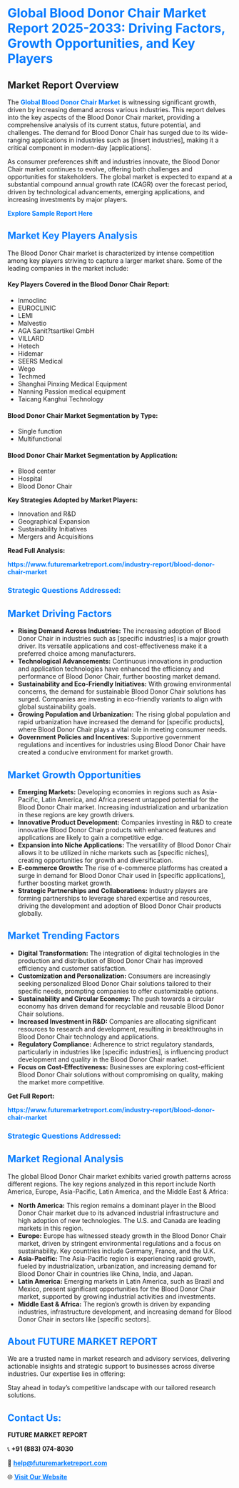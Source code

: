 <h1 style="color: #007BFF;">Global Blood Donor Chair Market Report 2025-2033: Driving Factors, Growth Opportunities, and Key Players</h1>

<section id="overview">
<h2>Market Report Overview</h2>
<p>The <a href="https://www.futuremarketreport.com/industry-report/blood-donor-chair-market" style="color: #007BFF; text-decoration: none;"><strong>Global Blood Donor Chair Market</strong></a> is witnessing significant growth, driven by increasing demand across various industries. This report delves into the key aspects of the Blood Donor Chair market, providing a comprehensive analysis of its current status, future potential, and challenges. The demand for Blood Donor Chair has surged due to its wide-ranging applications in industries such as [insert industries], making it a critical component in modern-day [applications].</p>
<p>As consumer preferences shift and industries innovate, the Blood Donor Chair market continues to evolve, offering both challenges and opportunities for stakeholders. The global market is expected to expand at a substantial compound annual growth rate (CAGR) over the forecast period, driven by technological advancements, emerging applications, and increasing investments by major players.</p>
</section>

<section id="overview">
<p><a href="https://www.futuremarketreport.com/request-sample/reportId=125201" style="color: #007BFF; text-decoration: none;"><strong>Explore Sample Report Here</strong></a></p>
</section>

<section id="key-players">
<h2 style="color: #007BFF;">Market Key Players Analysis</h2>
<p>The Blood Donor Chair market is characterized by intense competition among key players striving to capture a larger market share. Some of the leading companies in the market include:</p>
<h4>Key Players Covered in the Blood Donor Chair Report:</h4>
<ul><li>Inmoclinc</li><li>EUROCLINIC</li><li>LEMI</li><li>Malvestio</li><li>AGA Sanit?tsartikel GmbH</li><li>VILLARD</li><li>Hetech</li><li>Hidemar</li><li>SEERS Medical</li><li>Wego</li><li>Techmed</li><li>Shanghai Pinxing Medical Equipment</li><li>Nanning Passion medical equipment</li><li>Taicang Kanghui Technology</li></ul>
<h4>Blood Donor Chair Market Segmentation by Type:</h4>
<ul><li>Single function</li><li>Multifunctional</li></ul>

<h4>Blood Donor Chair Market Segmentation by Application:</h4>
<ul><li>Blood center</li><li>Hospital</li><li>Blood Donor Chair</li></ul>
<p><strong>Key Strategies Adopted by Market Players:</strong></p>
<ul>
<li>Innovation and R&D</li>
<li>Geographical Expansion</li>
<li>Sustainability Initiatives</li>
<li>Mergers and Acquisitions</li>
</ul>
</section>

<section>
<p><strong>Read Full Analysis: </strong></p><a href="https://www.futuremarketreport.com/industry-report/blood-donor-chair-market" style="color: #007BFF; text-decoration: none;"><strong>https://www.futuremarketreport.com/industry-report/blood-donor-chair-market</strong></a>
<h3 style="color: #007BFF;">Strategic Questions Addressed:</h3>
</section>

<section id="driving-factors">
<h2 style="color: #007BFF;">Market Driving Factors</h2>
<ul>
<li><strong>Rising Demand Across Industries:</strong> The increasing adoption of Blood Donor Chair in industries such as [specific industries] is a major growth driver. Its versatile applications and cost-effectiveness make it a preferred choice among manufacturers.</li>
<li><strong>Technological Advancements:</strong> Continuous innovations in production and application technologies have enhanced the efficiency and performance of Blood Donor Chair, further boosting market demand.</li>
<li><strong>Sustainability and Eco-Friendly Initiatives:</strong> With growing environmental concerns, the demand for sustainable Blood Donor Chair solutions has surged. Companies are investing in eco-friendly variants to align with global sustainability goals.</li>
<li><strong>Growing Population and Urbanization:</strong> The rising global population and rapid urbanization have increased the demand for [specific products], where Blood Donor Chair plays a vital role in meeting consumer needs.</li>
<li><strong>Government Policies and Incentives:</strong> Supportive government regulations and incentives for industries using Blood Donor Chair have created a conducive environment for market growth.</li>
</ul>
</section>

<section id="growth-opportunities">
<h2 style="color: #007BFF;">Market Growth Opportunities</h2>
<ul>
<li><strong>Emerging Markets:</strong> Developing economies in regions such as Asia-Pacific, Latin America, and Africa present untapped potential for the Blood Donor Chair market. Increasing industrialization and urbanization in these regions are key growth drivers.</li>
<li><strong>Innovative Product Development:</strong> Companies investing in R&D to create innovative Blood Donor Chair products with enhanced features and applications are likely to gain a competitive edge.</li>
<li><strong>Expansion into Niche Applications:</strong> The versatility of Blood Donor Chair allows it to be utilized in niche markets such as [specific niches], creating opportunities for growth and diversification.</li>
<li><strong>E-commerce Growth:</strong> The rise of e-commerce platforms has created a surge in demand for Blood Donor Chair used in [specific applications], further boosting market growth.</li>
<li><strong>Strategic Partnerships and Collaborations:</strong> Industry players are forming partnerships to leverage shared expertise and resources, driving the development and adoption of Blood Donor Chair products globally.</li>
</ul>
</section>

<section id="trending-factors">
<h2 style="color: #007BFF;">Market Trending Factors</h2>
<ul>
<li><strong>Digital Transformation:</strong> The integration of digital technologies in the production and distribution of Blood Donor Chair has improved efficiency and customer satisfaction.</li>
<li><strong>Customization and Personalization:</strong> Consumers are increasingly seeking personalized Blood Donor Chair solutions tailored to their specific needs, prompting companies to offer customizable options.</li>
<li><strong>Sustainability and Circular Economy:</strong> The push towards a circular economy has driven demand for recyclable and reusable Blood Donor Chair solutions.</li>
<li><strong>Increased Investment in R&D:</strong> Companies are allocating significant resources to research and development, resulting in breakthroughs in Blood Donor Chair technology and applications.</li>
<li><strong>Regulatory Compliance:</strong> Adherence to strict regulatory standards, particularly in industries like [specific industries], is influencing product development and quality in the Blood Donor Chair market.</li>
<li><strong>Focus on Cost-Effectiveness:</strong> Businesses are exploring cost-efficient Blood Donor Chair solutions without compromising on quality, making the market more competitive.</li>
</ul>
</section>

<section>
<p><strong>Get Full Report: </strong></p><a href="https://www.futuremarketreport.com/industry-report/blood-donor-chair-market" style="color: #007BFF; text-decoration: none;"><strong>https://www.futuremarketreport.com/industry-report/blood-donor-chair-market</strong></a>
<h3 style="color: #007BFF;">Strategic Questions Addressed:</h3>
</section>


<section id="regional-analysis">
<h2 style="color: #007BFF;">Market Regional Analysis</h2>
<p>The global Blood Donor Chair market exhibits varied growth patterns across different regions. The key regions analyzed in this report include North America, Europe, Asia-Pacific, Latin America, and the Middle East & Africa:</p>
<ul>
<li><strong>North America:</strong> This region remains a dominant player in the Blood Donor Chair market due to its advanced industrial infrastructure and high adoption of new technologies. The U.S. and Canada are leading markets in this region.</li>
<li><strong>Europe:</strong> Europe has witnessed steady growth in the Blood Donor Chair market, driven by stringent environmental regulations and a focus on sustainability. Key countries include Germany, France, and the U.K.</li>
<li><strong>Asia-Pacific:</strong> The Asia-Pacific region is experiencing rapid growth, fueled by industrialization, urbanization, and increasing demand for Blood Donor Chair in countries like China, India, and Japan.</li>
<li><strong>Latin America:</strong> Emerging markets in Latin America, such as Brazil and Mexico, present significant opportunities for the Blood Donor Chair market, supported by growing industrial activities and investments.</li>
<li><strong>Middle East & Africa:</strong> The region’s growth is driven by expanding industries, infrastructure development, and increasing demand for Blood Donor Chair in sectors like [specific sectors].</li>
</ul>
</section>

<footer>
<h2 style="color: #007BFF;">About FUTURE MARKET REPORT</h2>
<p>We are a trusted name in market research and advisory services, delivering actionable insights and strategic support to businesses across diverse industries. Our expertise lies in offering:</p>

<p>Stay ahead in today’s competitive landscape with our tailored research solutions.</p>

<h2 style="color: #007BFF;">Contact Us:</h2>
<p><strong>FUTURE MARKET REPORT</strong></p>
<p>📞 <strong>+91 (883) 074-8030</strong></p>
<p>📧 <strong><a href="mailto:help@futuremarketreport.com" style="color: #007BFF;">help@futuremarketreport.com</a></strong></p>
<p>🌐 <strong><a href="https://www.futuremarketreport.com/" style="color: #007BFF;">Visit Our Website</a></strong></p>
</footer>